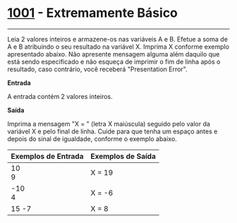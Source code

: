 # [1001](https://www.beecrowd.com.br/judge/pt/problems/view/1001) - Extremamente Básico

__________

Leia 2 valores inteiros e armazene-os nas variáveis A e B. Efetue a soma de A e B atribuindo o seu resultado na variável
X. Imprima X conforme exemplo apresentado abaixo. Não apresente mensagem alguma além daquilo que está sendo especificado
e não esqueça de imprimir o fim de linha após o resultado, caso contrário, você receberá "Presentation Error".

**Entrada**

A entrada contém 2 valores inteiros.

**Saída**

Imprima a mensagem "X = " (letra X maiúscula) seguido pelo valor da variável X e pelo final de linha. Cuide para que
tenha um espaço antes e depois do sinal de igualdade, conforme o exemplo abaixo.

| Exemplos de Entrada | Exemplos de Saída |
|---------------------|-------------------|
| 10 <br/> 9          | X = 19            |
| -10 <br/>4          | X = -6            |
| 15  -7              | X = 8             |

